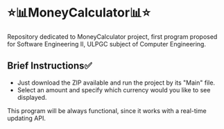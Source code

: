 # ⭐📊MoneyCalculator📊⭐

Repository dedicated to MoneyCalculator project, first program proposed for Software Engineering II,
ULPGC subject of Computer Engineering.

## Brief Instructions✅
- Just download the ZIP available and run the project by its "Main" file.
- Select an amount and specify which currency would you like to see displayed.

This program will be always functional, since it works with a real-time updating API.
